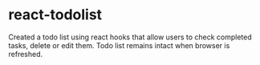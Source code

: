 # react-todolist

Created a todo list using react hooks that allow users to check completed tasks, delete or edit them.
Todo list remains intact when browser is refreshed. 
